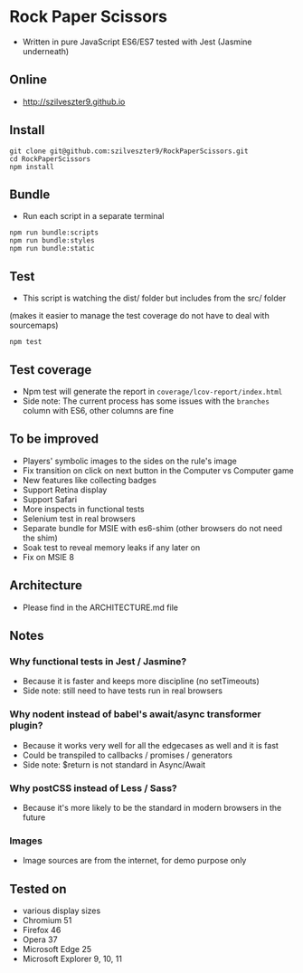 # Rock Paper Scissors

* Written in pure JavaScript ES6/ES7 tested with Jest (Jasmine underneath)

## Online
* http://szilveszter9.github.io

## Install
```
git clone git@github.com:szilveszter9/RockPaperScissors.git
cd RockPaperScissors
npm install
```

## Bundle
* Run each script in a separate terminal
```
npm run bundle:scripts
npm run bundle:styles
npm run bundle:static
```

## Test
* This script is watching the dist/ folder but includes from the src/ folder

(makes it easier to manage the test coverage do not have to deal with sourcemaps)
```
npm test
```
## Test coverage
* Npm test will generate the report in `coverage/lcov-report/index.html`
* Side note: The current process has some issues with the `branches` column with ES6, other columns are fine

## To be improved
* Players' symbolic images to the sides on the rule's image
* Fix transition on click on next button in the Computer vs Computer game
* New features like collecting badges
* Support Retina display
* Support Safari
* More inspects in functional tests
* Selenium test in real browsers
* Separate bundle for MSIE with es6-shim (other browsers do not need the shim)
* Soak test to reveal memory leaks if any later on
* Fix on MSIE 8

## Architecture
* Please find in the ARCHITECTURE.md file

## Notes

### Why functional tests in Jest / Jasmine?
* Because it is faster and keeps more discipline (no setTimeouts)
* Side note: still need to have tests run in real browsers

### Why nodent instead of babel's await/async transformer plugin?
* Because it works very well for all the edgecases as well and it is fast
* Could be transpiled to callbacks / promises / generators
* Side note: $return is not standard in Async/Await

### Why postCSS instead of Less / Sass?
* Because it's more likely to be the standard in modern browsers in the future

### Images
* Image sources are from the internet, for demo purpose only

## Tested on
* various display sizes
* Chromium 51
* Firefox 46
* Opera 37
* Microsoft Edge 25
* Microsoft Explorer 9, 10, 11
